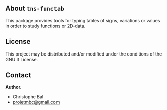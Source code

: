About `tns-functab`
------------------

This package provides tools for typing tables of signs, variations or values in order to study functions or 2D-data.


License
-------

This project may be distributed and/or modified under the conditions of the GNU 3 License.


Contact
-------

**Author.**

  * Christophe Bal
  * projetmbc@gmail.com


<!--
**WEB pages.**
  * `CTAN`: https://ctan.org/pkg/tns-functab
  * Repository: https://github.com/typensee/tns-latex/tree/main/tns-math/tns-functab


Where is the documentation?
---------------------------

Documentation is currently available in French and English, they are writing with a tutorial-like flavor (in the repository, see the folder [`rollout/doc`](https://github.com/typensee/tns-latex/tree/main/tns-math/tns-functab/rollout/doc)).

-->
